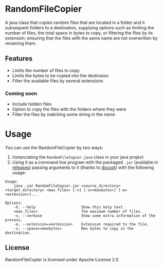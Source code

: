# RandomFileCopier
A java class that copies random files that are located in a folder and it subsequent folders to a destination, supplying options such as limiting the number of files, the total space in bytes to copy, or filtering the files by its extension; ensuring that the files with the same name are not overwritten by renaming them.
## Features
* Limits the number of files to copy
* Limits the bytes to be copied into the destinaion
* Filter the available files by several extensions

### Coming soon
* Include hidden files
* Option to copy the files with the folders where they were
* Filter the files by matching some string in the name

# Usage
You can use the RandomFileCopier by two ways:

1. Instanciating the `RandomFileCopier.java` class in your java project
2. Using it as a command line program with the packaged `.jar` (available in [releases](https://github.com/octaviospain/RandomFileCopier/releases)) passing arguments to it (thanks to [docopt](https://github.com/docopt/docopt.java)) with the following usage:

```
Usage:
    java -jar RandomFileCopier.jar <source_directory> <target_directory> <max_files> [-v] [-s=<maxbytes>] [-e=<extension>]...

Options:
    -h, --help                     Show this help text.
    <max_files>                    The maximum number of files.
    -v, --verbose                  Show some extra information of the process.
    -e, --extension=<extension>    Extension required to the file.
    -s, --space=<maxbytes>         Max bytes to copy in the destination.
```

## License
RandomFileCopier is licensed under Apache License 2.0
